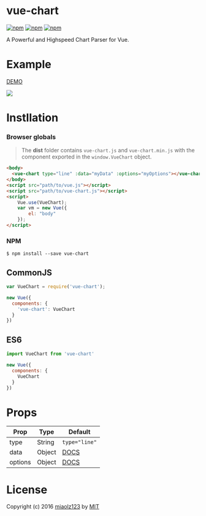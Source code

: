 # vue-chart

[![npm](https://img.shields.io/npm/v/vue-chart.svg?style=flat)](https://www.npmjs.com/package/vue-chart)
[![npm](https://img.shields.io/npm/l/vue-chart.svg?style=flat)](https://www.npmjs.com/package/vue-chart)
[![npm](https://img.shields.io/npm/dt/vue-chart.svg?style=flat)](https://www.npmjs.com/package/vue-chart)

A Powerful and Highspeed Chart Parser for Vue.

# Example

[DEMO](//miaolz123.github.io/vue-chart/)

![](https://miaolz123.github.io/vue-chart/dist/demo.png)

# Instllation

### Browser globals

> The **dist** folder contains `vue-chart.js` and `vue-chart.min.js` with the component exported in the `window.VueChart` object. 

```html
<body>
  <vue-chart type="line" :data="myData" :options="myOptions"></vue-chart>
</body>
<script src="path/to/vue.js"></script>
<script src="path/to/vue-chart.js"></script>
<script>
    Vue.use(VueChart);
    var vm = new Vue({
        el: "body"
    });
</script>
```

### NPM

```shell
$ npm install --save vue-chart
```

## CommonJS

```js
var VueChart = require('vue-chart');

new Vue({
  components: {
    'vue-chart': VueChart
  }
})
```

## ES6

```js
import VueChart from 'vue-chart'

new Vue({
  components: {
    VueChart
  }
})
```

# Props

| Prop | Type | Default |
| ---- | ---- | ------- |
| type | String | `type="line"` |
| data | Object | [DOCS](//www.chartjs.org/docs/#line-chart-data-structure) |
| options | Object | [DOCS](//www.chartjs.org/docs/#chart-configuration) |

# License

Copyright (c) 2016 [miaolz123](https://github.com/miaolz123) by [MIT](https://opensource.org/licenses/MIT)